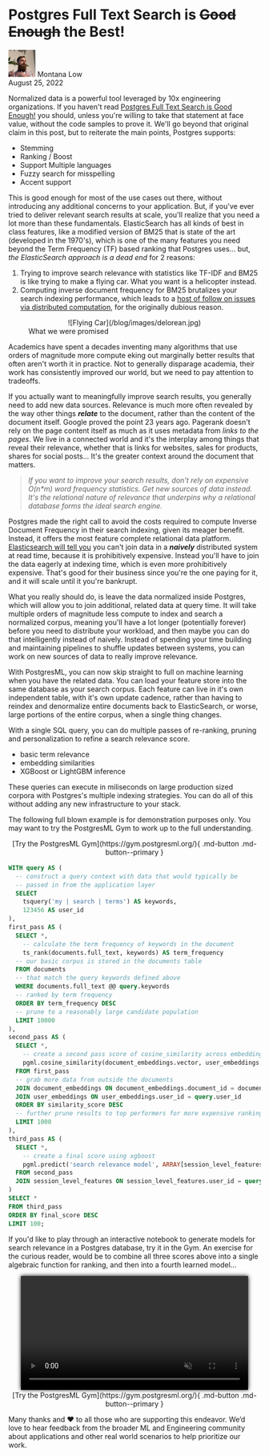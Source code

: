 <h1>Postgres Full Text Search is <del>Good Enough</del> the Best!</h1>

<p class="author">
  <img width="54px" height="54px" src="/images/team/montana.jpg" />
  Montana Low<br/>
  August 25, 2022
</p>

Normalized data is a powerful tool leveraged by 10x engineering organizations. If you haven't read [Postgres Full Text Search is Good Enough!](http://rachbelaid.com/postgres-full-text-search-is-good-enough/) you should, unless you're willing to take that statement at face value, without the code samples to prove it. We'll go beyond that original claim in this post, but to reiterate the main points, Postgres supports:

- Stemming
- Ranking / Boost
- Support Multiple languages
- Fuzzy search for misspelling
- Accent support

This is good enough for most of the use cases out there, without introducing any additional concerns to your application. But, if you've ever tried to deliver relevant search results at scale, you'll realize that you need a lot more than these fundamentals. ElasticSearch has all kinds of best in class features, like a modified version of BM25 that is state of the art (developed in the 1970's), which is one of the many features you need beyond the Term Frequency (TF) based ranking that Postgres uses... but,  _the ElasticSearch approach is a dead end_ for 2 reasons:

1. Trying to improve search relevance with statistics like TF-IDF and BM25 is like trying to make a flying car. What you want is a helicopter instead.
2. Computing inverse document frequency for BM25 brutalizes your search indexing performance, which leads to a [host of follow on issues via distributed computation](https://en.wikipedia.org/wiki/Fallacies_of_distributed_computing), for the originally dubious reason.

<figure markdown>
  <center markdown>
  ![Flying Car](/blog/images/delorean.jpg)
  </center>
  <figcaption>What we were promised</figcaption>
</figure>

Academics have spent a decades inventing many algorithms that use orders of magnitude more compute eking out marginally better results that often aren't worth it in practice. Not to generally disparage academia, their work has consistently improved our world, but we need to pay attention to tradeoffs.

If you actually want to meaningfully improve search results, you generally need to add new data sources. Relevance is much more often revealed by the way other things **_relate_** to the document, rather than the content of the document itself. Google proved the point 23 years ago. Pagerank doesn't rely on the page content itself as much as it uses metadata from _links to the pages_. We live in a connected world and it's the interplay among things that reveal their relevance, whether that is links for websites, sales for products, shares for social posts... It's the greater context around the document that matters.

> _If you want to improve your search results, don't rely on expensive O(n*m) word frequency statistics. Get new sources of data instead. It's the relational nature of relevance that underpins why a relational database forms the ideal search engine._

Postgres made the right call to avoid the costs required to compute Inverse Document Frequency in their search indexing, given its meager benefit. Instead, it offers the most feature complete relational data platform. [Elasticsearch will tell you](https://www.elastic.co/guide/en/elasticsearch/reference/current/joining-queries.html) you can't join data in a **_naively_** distributed system at read time, because it is prohibitively expensive. Instead you'll have to join the data eagerly at indexing time, which is even more prohibitively expensive. That's good for their business since you're the one paying for it, and it will scale until it you're bankrupt. 

What you really should do, is leave the data normalized inside Postgres, which will allow you to join additional, related data at query time. It will take multiple orders of magnitude less compute to index and search a normalized corpus, meaning you'll have a lot longer (potentially forever) before you need to distribute your workload, and then maybe you can do that intelligently instead of naively. Instead of spending your time building and maintaining pipelines to shuffle updates between systems, you can work on new sources of data to really improve relevance.

With PostgresML, you can now skip straight to full on machine learning when you have the related data. You can load your feature store into the same database as your search corpus. Each feature can live in it's own independent table, with it's own update cadence, rather than having to reindex and denormalize entire documents back to ElasticSearch, or worse, large portions of the entire corpus, when a single thing changes.

With a single SQL query, you can do multiple passes of re-ranking, pruning and personalization to refine a search relevance score.

- basic term relevance
- embedding similarities
- XGBoost or LightGBM inference

These queries can execute in miliseconds on large production sized corpora with Postgres's multiple indexing strategies. You can do all of this without adding any new infrastructure to your stack.

The following full blown example is for demonstration purposes only. You may want to try the PostgresML Gym to work up to the full understanding.

<center markdown>
  [Try the PostgresML Gym](https://gym.postgresml.org/){ .md-button .md-button--primary }
</center>

```sql title="search.sql" linenums="1"
WITH query AS (
  -- construct a query context with data that would typically be
  -- passed in from the application layer
  SELECT 
    tsquery('my | search | terms') AS keywords,
    123456 AS user_id
), 
first_pass AS (
  SELECT *, 
    -- calculate the term frequency of keywords in the document
    ts_rank(documents.full_text, keywords) AS term_frequency  
  -- our basic corpus is stored in the documents table
  FROM documents
  -- that match the query keywords defined above
  WHERE documents.full_text @@ query.keywords
  -- ranked by term frequency
  ORDER BY term_frequency DESC
  -- prune to a reasonably large candidate population
  LIMIT 10000 
), 
second_pass AS (
  SELECT *,
    -- create a second pass score of cosine_similarity across embeddings
    pgml.cosine_similarity(document_embeddings.vector, user_embeddings.vector) AS similarity_score
  FROM first_pass
  -- grab more data from outside the documents
  JOIN document_embeddings ON document_embeddings.document_id = documents.id
  JOIN user_embeddings ON user_embeddings.user_id = query.user_id
  ORDER BY similarity_score DESC
  -- further prune results to top performers for more expensive ranking
  LIMIT 1000
), 
third_pass AS (
  SELECT *, 
    -- create a final score using xgboost
    pgml.predict('search relevance model', ARRAY[session_level_features.*]) AS final_score
  FROM second_pass
  JOIN session_level_features ON session_level_features.user_id = query.user_id
)
SELECT * 
FROM third_pass
ORDER BY final_score DESC
LIMIT 100;
```

If you'd like to play through an interactive notebook to generate models for search relevance in a Postgres database, try it in the Gym. An exercise for the curious reader, would be to combine all three scores above into a single algebraic function for ranking, and then into a fourth learned model...

<center>
  <video controls autoplay loop muted width="90%" style="box-shadow: 0 0 8px #000;">
    <source src="https://static.postgresml.org/postgresml-org-static/gym_demo.webm" type="video/webm">
    <source src="https://static.postgresml.org/postgresml-org-static/gym_demo.mp4" type="video/mp4">
    <img src="/images/demos/gym_demo.png" alt="PostgresML in practice" loading="lazy">
  </video>
</center>

<center markdown>
  [Try the PostgresML Gym](https://gym.postgresml.org/){ .md-button .md-button--primary }
</center>

Many thanks and ❤️ to all those who are supporting this endeavor. We’d love to hear feedback from the broader ML and Engineering community about applications and other real world scenarios to help prioritize our work. 
